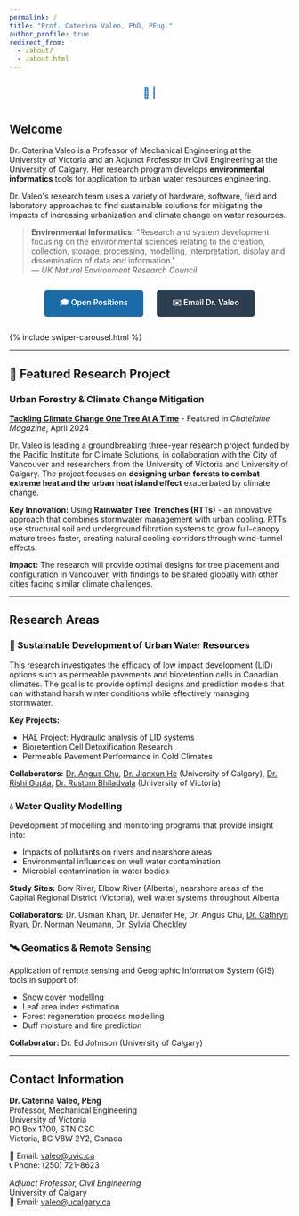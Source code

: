 ```yaml
---
permalink: /
title: "Prof. Caterina Valeo, PhD, PEng."
author_profile: true
redirect_from: 
  - /about/
  - /about.html
---
```


<p style="text-align: center; font-size: 1.3em; color: #1a6ba8; font-weight: 600; margin: 1.5em 0 2em 0; min-height: 1.5em;">
🌊 <span id="typewriter-text"></span><span id="typewriter-cursor">|</span>
</p>

## Welcome

Dr. Caterina Valeo is a Professor of Mechanical Engineering at the University of Victoria and an Adjunct Professor in Civil Engineering at the University of Calgary. Her research program develops **environmental informatics** tools for application to urban water resources engineering.

Dr. Valeo's research team uses a variety of hardware, software, field and laboratory approaches to find sustainable solutions for mitigating the impacts of increasing urbanization and climate change on water resources.

> **Environmental Informatics:** "Research and system development focusing on the environmental sciences relating to the creation, collection, storage, processing, modelling, interpretation, display and dissemination of data and information."  
> — *UK Natural Environment Research Council*

<div style="text-align: center; margin: 2em 0; position: relative; z-index: 10;">
  <a href="/CV/graduate-opportunities/" style="display: inline-block; padding: 12px 28px; margin: 0 10px; background-color: #1a6ba8; color: white !important; text-decoration: none; border-radius: 5px; font-weight: 600; transition: all 0.3s; cursor: pointer;" onmouseover="this.style.backgroundColor='#145a8e'" onmouseout="this.style.backgroundColor='#1a6ba8'">
    🎓 Open Positions
  </a>
  <a href="mailto:valeo@uvic.ca" style="display: inline-block; padding: 12px 28px; margin: 0 10px; background-color: #2c3e50; color: white !important; text-decoration: none; border-radius: 5px; font-weight: 600; transition: all 0.3s; cursor: pointer;" onmouseover="this.style.backgroundColor='#1a252f'" onmouseout="this.style.backgroundColor='#2c3e50'">
    ✉️ Email Dr. Valeo
  </a>
</div>

{% include swiper-carousel.html %}

---

## 🌟 Featured Research Project

### Urban Forestry & Climate Change Mitigation

**[Tackling Climate Change One Tree At A Time](https://chatelaine.com/living/climate-crisis-trees-heat/)** - Featured in *Chatelaine Magazine*, April 2024

Dr. Valeo is leading a groundbreaking three-year research project funded by the Pacific Institute for Climate Solutions, in collaboration with the City of Vancouver and researchers from the University of Victoria and University of Calgary. The project focuses on **designing urban forests to combat extreme heat and the urban heat island effect** exacerbated by climate change.

**Key Innovation:** Using **Rainwater Tree Trenches (RTTs)** - an innovative approach that combines stormwater management with urban cooling. RTTs use structural soil and underground filtration systems to grow full-canopy mature trees faster, creating natural cooling corridors through wind-tunnel effects.

**Impact:** The research will provide optimal designs for tree placement and configuration in Vancouver, with findings to be shared globally with other cities facing similar climate challenges.

---

## Research Areas

### 🌊 Sustainable Development of Urban Water Resources

This research investigates the efficacy of low impact development (LID) options such as permeable pavements and bioretention cells in Canadian climates. The goal is to provide optimal designs and prediction models that can withstand harsh winter conditions while effectively managing stormwater.

**Key Projects:**
- HAL Project: Hydraulic analysis of LID systems
- Bioretention Cell Detoxification Research
- Permeable Pavement Performance in Cold Climates

**Collaborators:** [Dr. Angus Chu](https://profiles.ucalgary.ca/angus-chu), [Dr. Jianxun He](https://profiles.ucalgary.ca/jianxun-jennifer-he) (University of Calgary), [Dr. Rishi Gupta](https://www.uvic.ca/ecs/civil/people/home/faculty/gupta-rishi.php), [Dr. Rustom Bhiladvala](https://www.uvic.ca/ecs/biomedical/faculty-staff/faculty/bhiladvalarustom.php) (University of Victoria)

### 💧 Water Quality Modelling

Development of modelling and monitoring programs that provide insight into:
- Impacts of pollutants on rivers and nearshore areas
- Environmental influences on well water contamination
- Microbial contamination in water bodies

**Study Sites:** Bow River, Elbow River (Alberta), nearshore areas of the Capital Regional District (Victoria), well water systems throughout Alberta

**Collaborators:** Dr. Usman Khan, Dr. Jennifer He, Dr. Angus Chu, [Dr. Cathryn Ryan](https://profiles.ucalgary.ca/cathy-ryan), [Dr. Norman Neumann](https://apps.ualberta.ca/directory/person/nfneuman), [Dr. Sylvia Checkley](https://profiles.ucalgary.ca/sylvia-checkley)

### 🛰️ Geomatics & Remote Sensing

Application of remote sensing and Geographic Information System (GIS) tools in support of:
- Snow cover modelling
- Leaf area index estimation
- Forest regeneration process modelling
- Duff moisture and fire prediction

**Collaborator:** Dr. Ed Johnson (University of Calgary)

---

## Contact Information

**Dr. Caterina Valeo, PEng**  
Professor, Mechanical Engineering  
University of Victoria  
PO Box 1700, STN CSC  
Victoria, BC V8W 2Y2, Canada

📧 Email: [valeo@uvic.ca](mailto:valeo@uvic.ca)  
📞 Phone: (250) 721-8623

*Adjunct Professor, Civil Engineering*  
University of Calgary  
📧 Email: [valeo@ucalgary.ca](mailto:valeo@ucalgary.ca)

<style>
#typewriter-cursor {
  animation: blink 1s step-end infinite;
}
@keyframes blink {
  0%, 50% { opacity: 1; }
  51%, 100% { opacity: 0; }
}
</style>

<script>
(function() {
  function initTypewriter() {
    var text = "Innovating Green Infrastructure for Climate-Resilient Cities";
    var typewriterElement = document.getElementById('typewriter-text');
    var cursorElement = document.getElementById('typewriter-cursor');
    
    if (!typewriterElement || !cursorElement) {
      setTimeout(initTypewriter, 100);
      return;
    }
    
    var index = 0;
    
    function typeWriter() {
      if (index < text.length) {
        typewriterElement.textContent += text.charAt(index);
        index++;
        setTimeout(typeWriter, 80);
      }
    }
    
    setTimeout(typeWriter, 500);
  }
  
  if (document.readyState === 'loading') {
    document.addEventListener('DOMContentLoaded', initTypewriter);
  } else {
    initTypewriter();
  }
})();
</script>
